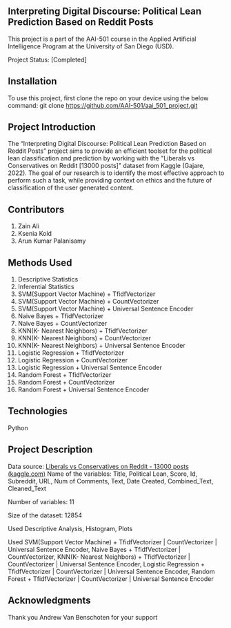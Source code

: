 ## Interpreting Digital Discourse: Political Lean Prediction Based on Reddit Posts
This project is a part of the AAI-501 course in the Applied Artificial Intelligence Program at the University of San Diego (USD). 

Project Status: [Completed]
## Installation
To use this project, first clone the repo on your device using the below command:
git clone https://github.com/AAI-501/aai_501_project.git
## Project Introduction
The “Interpreting Digital Discourse: Political Lean Prediction Based on Reddit Posts” project aims to provide an efficient toolset for the political lean classification and  prediction by working with the "Liberals vs Conservatives on Reddit [13000 posts]" dataset from Kaggle (Gajare, 2022). The goal of our research is to identify the most effective approach to perform such a task, while providing context on ethics and the future of classification of the user generated content.
## Contributors
1.	Zain Ali
2.	Ksenia Kold
3.	Arun Kumar Palanisamy
	
## Methods Used
1. Descriptive Statistics
2. Inferential Statistics
3. SVM(Support Vector Machine)  + TfidfVectorizer
4. SVM(Support Vector Machine)  + CountVectorizer
5. SVM(Support Vector Machine)  + Universal Sentence Encoder
6. Naive Bayes + TfidfVectorizer
7. Naive Bayes + CountVectorizer
8. KNN(K- Nearest Neighbors) + TfidfVectorizer
9. KNN(K- Nearest Neighbors)  + CountVectorizer
10. KNN(K- Nearest Neighbors)  + Universal Sentence Encoder
11. Logistic Regression + TfidfVectorizer
12. Logistic Regression + CountVectorizer
13. Logistic Regression + Universal Sentence Encoder
14. Random Forest + TfidfVectorizer
15. Random Forest + CountVectorizer
16. Random Forest + Universal Sentence Encoder
## Technologies
   Python
## Project Description
Data source: [Liberals vs Conservatives on Reddit - 13000 posts (kaggle.com)](https://www.kaggle.com/datasets/neelgajare/liberals-vs-conservatives-on-reddit-13000-posts)
Name of the variables: Title, Political Lean, Score, Id, Subreddit, URL, Num of Comments, Text, Date Created, Combined_Text, Cleaned_Text

Number of variables: 11

Size of the dataset: 12854

Used Descriptive Analysis, Histogram, Plots

Used SVM(Support Vector Machine)  + TfidfVectorizer | CountVectorizer | Universal Sentence Encoder, Naive Bayes + TfidfVectorizer | CountVectorizer, KNN(K- Nearest Neighbors) + TfidfVectorizer | CountVectorizer | Universal Sentence Encoder, Logistic Regression + TfidfVectorizer | CountVectorizer | Universal Sentence Encoder, Random Forest + TfidfVectorizer | CountVectorizer | Universal Sentence Encoder
## Acknowledgments
Thank you Andrew Van Benschoten for your support
   








